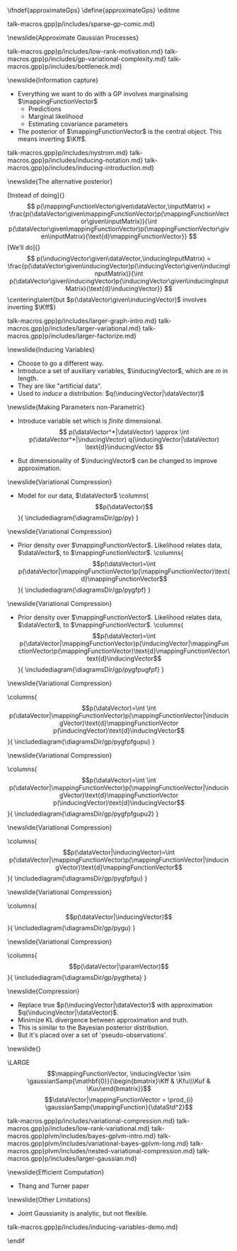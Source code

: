 \ifndef{approximateGps}
\define{approximateGps}
\editme

talk-macros.gpp}p/includes/sparse-gp-comic.md}

\newslide{Approximate Gaussian Processes}


talk-macros.gpp}p/includes/low-rank-motivation.md}
talk-macros.gpp}p/includes/gp-variational-complexity.md}
talk-macros.gpp}p/includes/bottleneck.md}

\newslide{Information capture}

* Everything we want to do with a GP involves marginalising $\mappingFunctionVector$
  * Predictions
  * Marginal likelihood
  * Estimating covariance parameters
* The posterior of $\mappingFunctionVector$ is the central object. This
means inverting $\Kff$.

talk-macros.gpp}p/includes/nystrom.md}
talk-macros.gpp}p/includes/inducing-notation.md}
talk-macros.gpp}p/includes/inducing-introduction.md}

\newslide{The alternative posterior}

[Instead of doing]{}
$$
p(\mappingFunctionVector\given\dataVector,\inputMatrix) = \frac{p(\dataVector\given\mappingFunctionVector)p(\mappingFunctionVector\given\inputMatrix)}{\int p(\dataVector\given\mappingFunctionVector)p(\mappingFunctionVector\given\inputMatrix){\text{d}\mappingFunctionVector}}
$$
[We’ll do]{}
$$
p(\inducingVector\given\dataVector,\inducingInputMatrix) = \frac{p(\dataVector\given\inducingVector)p(\inducingVector\given\inducingInputMatrix)}{\int p(\dataVector\given\inducingVector)p(\inducingVector\given\inducingInputMatrix){\text{d}\inducingVector}}
$$
\centering\alert{but $p(\dataVector\given\inducingVector)$ involves inverting $\Kff$}

<!--Flexible Parametric Approximation-->

talk-macros.gpp}p/includes/larger-graph-intro.md}
talk-macros.gpp}p/includes/larger-variational.md}
talk-macros.gpp}p/includes/larger-factorize.md}

\newslide{Inducing Variables}

* Choose to go a different way.
* Introduce a set of auxiliary variables, $\inducingVector$, which are $m$ in length.
* They are like "artificial data".
* Used to *induce* a distribution: $q(\inducingVector|\dataVector)$

\newslide{Making Parameters non-Parametric}

* Introduce variable set which is *finite* dimensional.
$$
p(\dataVector^*|\dataVector) \approx \int p(\dataVector^*|\inducingVector) q(\inducingVector|\dataVector) \text{d}\inducingVector
$$

* But dimensionality of $\inducingVector$ can be changed to improve approximation.

\newslide{Variational Compression}

* Model for our data, $\dataVector$
\columns{
$$p(\dataVector)$$
}{
\includediagram{\diagramsDir/gp/py}
}

\newslide{Variational Compression}

* Prior density over $\mappingFunctionVector$. Likelihood relates data, $\dataVector$, to $\mappingFunctionVector$.
\columns{
$$p(\dataVector)=\int p(\dataVector|\mappingFunctionVector)p(\mappingFunctionVector)\text{d}\mappingFunctionVector$$
}{
\includediagram{\diagramsDir/gp/pygfpf}
}

\newslide{Variational Compression}

* Prior density over $\mappingFunctionVector$. Likelihood relates data, $\dataVector$, to $\mappingFunctionVector$.
\columns{
$$p(\dataVector)=\int p(\dataVector|\mappingFunctionVector)p(\inducingVector|\mappingFunctionVector)p(\mappingFunctionVector)\text{d}\mappingFunctionVector\text{d}\inducingVector$$
}{
\includediagram{\diagramsDir/gp/pygfpugfpf}
}

\newslide{Variational Compression}

\columns{
$$p(\dataVector)=\int \int p(\dataVector|\mappingFunctionVector)p(\mappingFunctionVector|\inducingVector)\text{d}\mappingFunctionVector p(\inducingVector)\text{d}\inducingVector$$
}{
\includediagram{\diagramsDir/gp/pygfpfgupu}
}

\newslide{Variational Compression}

\columns{
$$p(\dataVector)=\int \int p(\dataVector|\mappingFunctionVector)p(\mappingFunctionVector|\inducingVector)\text{d}\mappingFunctionVector p(\inducingVector)\text{d}\inducingVector$$
}{
\includediagram{\diagramsDir/gp/pygfpfgupu2}
}

\newslide{Variational Compression}

\columns{
$$p(\dataVector|\inducingVector)=\int p(\dataVector|\mappingFunctionVector)p(\mappingFunctionVector|\inducingVector)\text{d}\mappingFunctionVector$$
}{
\includediagram{\diagramsDir/gp/pygfpfgu}
}

\newslide{Variational Compression}

\columns{
$$p(\dataVector|\inducingVector)$$
}{
\includediagram{\diagramsDir/gp/pygu}
}

\newslide{Variational Compression}

\columns{
$$p(\dataVector|\paramVector)$$
}{
\includediagram{\diagramsDir/gp/pygtheta}
}

\newslide{Compression}

* Replace true $p(\inducingVector|\dataVector)$ with approximation $q(\inducingVector|\dataVector)$.
* Minimize KL divergence between approximation and truth.
* This is similar to the Bayesian posterior distribution.
* But it's placed over a set of 'pseudo-observations'.


\newslide{}

\LARGE$$\mappingFunctionVector, \inducingVector \sim \gaussianSamp{\mathbf{0}}{\begin{bmatrix}\Kff & \Kfu\\\Kuf & \Kuu\end{bmatrix}}$$
$$\dataVector|\mappingFunctionVector = \prod_{i} \gaussianSamp{\mappingFunction}{\dataStd^2}$$

<!--Variational Compression-->

talk-macros.gpp}p/includes/variational-compression.md}
talk-macros.gpp}p/includes/low-rank-variational.md}
talk-macros.gpp}plvm/includes/bayes-gplvm-intro.md}
talk-macros.gpp}plvm/includes/variational-bayes-gplvm-long.md}
talk-macros.gpp}plvm/includes/nested-variational-compression.md}
talk-macros.gpp}p/includes/larger-gaussian.md}

\newslide{Efficient Computation}

* Thang and Turner paper

\newslide{Other Limitations}

* Joint Gaussianity is analytic, but not flexible.

talk-macros.gpp}p/includes/inducing-variables-demo.md}

\endif
